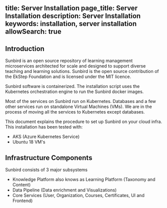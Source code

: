 title: Server Installation
page_title: Server Installation
description: Server Installation
keywords: installation, server installation
allowSearch: true
---

## Introduction

Sunbird is an open source repository of learning management microservices architected for scale and designed to support diverse teaching and learning solutions. Sunbird is the open source contribution of the EkStep Foundation and is licensed under the MIT licence.

Sunbird software is containerized. The installation script uses the Kubernetes orchestration engine to run the Sunbird docker images.

Most of the services on Sunbird run on Kubernetes. Databases and a few other services run on standalone Virtual Machines (VMs). We are in the process of moving all the services to Kubernetes except databases.

This document explains the procedure to set up Sunbird on your cloud infra. This installation has been tested with:

* AKS (Azure Kubernetes Service)
* Ubuntu 18 VM's

## Infrastructure Components

Sunbird consists of 3 major subsystems

* Knowledge Platform also knows as Learning Platform (Taxonomy and Content)
* Data Pipeline (Data enrichment and Visualizations)
* Core Services (User, Organization, Courses, Certificates, UI and Frontend)
